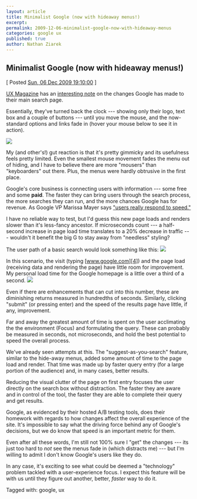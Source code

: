 ```yaml
---
layout: article
title: Minimalist Google (now with hideaway menus!)
excerpt: 
permalink: 2009-12-06-minimalist-google-now-with-hideaway-menus
categories: google ux 
published: true
author: Nathan Ziarek
---
```


## Minimalist Google (now with hideaway menus!)  
\[ Posted [Sun, 06 Dec 2009 19:10:00][0] \]

[UX Magazine][1] has an [interesting note][2] on the changes Google has made to their main search page.

Essentially, they've turned back the clock --- showing only their logo, text box and a couple of buttons --- until you move the mouse, and the now-standard options and links fade in (hover your mouse below to see it in action).

![](http://media.tumblr.com/tumblr_ku5qp9GGG01qzxpmp.png)

My (and other's!) gut reaction is that it's pretty gimmicky and its usefulness feels pretty limited. Even the smallest mouse movement fades the menu out of hiding, and I have to believe there are more "mousers" than "keyboarders" out there. Plus, the menus were hardly obtrusive in the first place.

Google's core business is connecting users with information --- some free and some **paid**. The faster they can bring users through the search process, the more searches they can run, and the more chances Google has for revenue. As Google VP Marissa Mayer says ["users really respond to speed."][3]

I have no reliable way to test, but I'd guess this new page loads and renders slower than it's less-fancy ancestor. If microseconds count --- a half-second increase in page load time translates to a 20% decrease in traffic --- wouldn't it benefit the big G to stay away from "needless" styling?

The user path of a basic search would look something like this:
![](http://media.tumblr.com/tumblr_ku9atifzdI1qzxpmp.png)

In this scenario, the visit (typing [www.google.com][4]) and the page load (receiving data and rendering the page) have little room for improvement. My personal load time for the Google homepage is a little over a third of a second.
![](http://media.tumblr.com/tumblr_ku9b0kbXtV1qzxpmp.png)

Even if there are enhancements that can cut into this number, these are diminishing returns measured in hundredths of seconds. Similarly, clicking "submit" (or pressing enter) and the speed of the results page have little, if any, improvement.

Far and away the greatest amount of time is spent on the user acclimating the the environment (Focus) and formulating the query. These can probably be measured in seconds, not microseconds, and hold the best potential to speed the overall process.

We've already seen attempts at this. The "suggest-as-you-search" feature, similar to the hide-away menus, added some amount of time to the page load and render. That time was made up by faster query entry (for a large portion of the audience) and, in many cases, better results.

Reducing the visual clutter of the page on first entry focuses the user directly on the search box without distraction. The faster they are aware and in control of the tool, the faster they are able to complete their query and get results.

Google, as evidenced by their hosted A/B testing tools, does their homework with regards to how changes affect the overall experience of the site. It's impossible to say what the driving force behind any of Google's decisions, but we do know that speed is an important metric for them.

Even after all these words, I'm still not 100% sure I "get" the changes --- its just too hard to _not_ see the menus fade in (which distracts me) --- but I'm willing to admit I don't know Google's users like they do.

In any case, it's exciting to see what could be deemed a "technology" problem tackled with a user-experience focus. I expect this feature will be with us until they figure out another, better, _faster_ way to do it.

Tagged with: google, ux


[0]: http://nathanziarek.tumblr.com/post/269797827
[1]: http://uxmag.com
[2]: http://uxmag.com/short-news/google039s-magic-trick
[3]: http://glinden.blogspot.com/2006/11/marissa-mayer-at-web-20.html
[4]: http://www.google.com